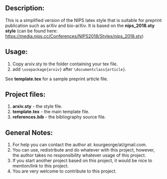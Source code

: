 
## Description:
This is a simplified version of the NIPS latex style that is suitable for preprint publication such as arXiv and bio-arXiv.
It is based on the **nips_2018.sty style** (can be found here: https://media.nips.cc/Conferences/NIPS2018/Styles/nips_2018.sty)


## Usage:
1. Copy arxiv.sty to the folder containing your tex file.
2. add `\usepackage{arxiv}` after `\documentclass{article}`.

See **template.tex** for a sample preprint article file.

## Project files:
1. **arxiv.sty** - the style file.
2. **template.tex** - the main template file.
3. **references.bib** - the bibliography source file.


## General Notes:
1. For help you can contact the author at: kourgeorge/at/gmail.com.
2. You can use, redistribute and do whatever with this project, however, the author takes no responsibility whatever usage of this project.
3. If you start another project based on this project, it would be nice to mention/link to this project.
4. You are very welcome to contribute to this project.
